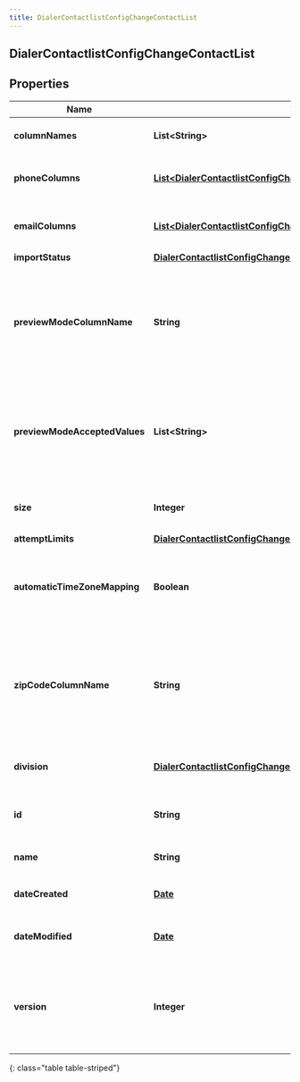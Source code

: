 ```yaml
---
title: DialerContactlistConfigChangeContactList
---
```


## DialerContactlistConfigChangeContactList

## Properties

| Name                          | Type                                                                                                                                                   | Description                                                                                              | Notes      |
| ----------------------------- | ------------------------------------------------------------------------------------------------------------------------------------------------------ | -------------------------------------------------------------------------------------------------------- | ---------- |
| **columnNames**               | <!----><!---->**List&lt;String&gt;**<!---->                                                                                                            | the contact column names                                                                                 | [optional] |
| **phoneColumns**              | <!----><!---->[**List&lt;DialerContactlistConfigChangeContactPhoneNumberColumn&gt;**](DialerContactlistConfigChangeContactPhoneNumberColumn.md)<!----> | the columns containing phone numbers                                                                     | [optional] |
| **emailColumns**              | <!----><!---->[**List&lt;DialerContactlistConfigChangeEmailColumn&gt;**](DialerContactlistConfigChangeEmailColumn.md)<!---->                           | the columns containing email addresses                                                                   | [optional] |
| **importStatus**              | <!----><!---->[**DialerContactlistConfigChangeImportStatus**](DialerContactlistConfigChangeImportStatus.md)<!---->                                     |                                                                                                          | [optional] |
| **previewModeColumnName**     | <!----><!---->**String**<!---->                                                                                                                        | the name of the column that holds the indicators for contacts that are to be dialed in preview mode only | [optional] |
| **previewModeAcceptedValues** | <!----><!---->**List&lt;String&gt;**<!---->                                                                                                            | list of user-defined values indicating the contact is to be dialed in preview mode only                  | [optional] |
| **size**                      | <!----><!---->**Integer**<!---->                                                                                                                       | the number of contacts in the contact list                                                               | [optional] |
| **attemptLimits**             | <!----><!---->[**DialerContactlistConfigChangeUriReference**](DialerContactlistConfigChangeUriReference.md)<!---->                                     |                                                                                                          | [optional] |
| **automaticTimeZoneMapping**  | <!----><!---->**Boolean**<!---->                                                                                                                       | whether or not automatic time zone mapping is enabled on the list                                        | [optional] |
| **zipCodeColumnName**         | <!----><!---->**String**<!---->                                                                                                                        | zip code column from the contact list to be used optionally with automatic time zone mapping             | [optional] |
| **division**                  | <!----><!---->[**DialerContactlistConfigChangeUriReference**](DialerContactlistConfigChangeUriReference.md)<!---->                                     | A UriReference for a resource                                                                            | [optional] |
| **id**                        | <!----><!---->**String**<!---->                                                                                                                        | The globally unique identifier for the object.                                                           | [optional] |
| **name**                      | <!----><!---->**String**<!---->                                                                                                                        | The UI-visible name of the object                                                                        | [optional] |
| **dateCreated**               | <!----><!---->[**Date**](Date.md)<!---->                                                                                                               | Creation time of the entity                                                                              | [optional] |
| **dateModified**              | <!----><!---->[**Date**](Date.md)<!---->                                                                                                               | Last modified time of the entity                                                                         | [optional] |
| **version**                   | <!----><!---->**Integer**<!---->                                                                                                                       | Required for updates, must match the version number of the most recent update                            | [optional] |

{: class="table table-striped"}

